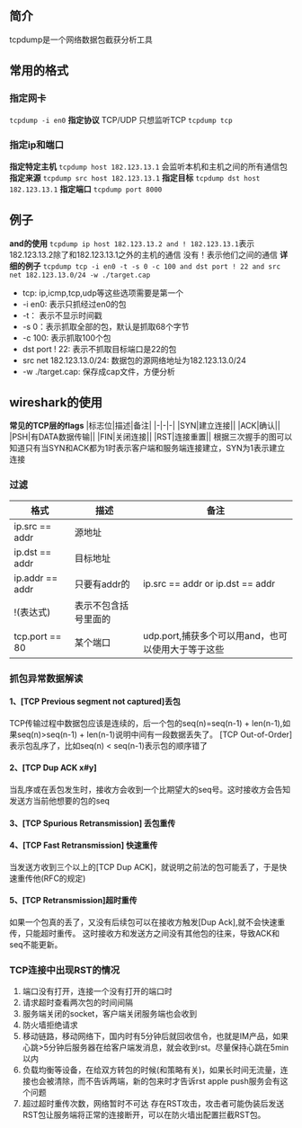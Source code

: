 ## 简介
tcpdump是一个网络数据包截获分析工具
## 常用的格式
### 指定网卡
`tcpdump -i en0`
**指定协议**
TCP/UDP
只想监听TCP `tcpdump tcp`
### 指定ip和端口
**指定特定主机**
`tcpdump host 182.123.13.1`  会监听本机和主机之间的所有通信包
**指定来源**
`tcpdump src host 182.123.13.1`
**指定目标**
`tcpdump dst host 182.123.13.1`
**指定端口**
`tcpdump port 8000`
## 例子
**and的使用**
`tcpdump ip host 182.123.13.2 and ! 182.123.13.1`表示182.123.13.2除了和182.123.13.1之外的主机的通信
没有！表示他们之间的通信
**详细的例子**
`tcpdump tcp -i en0 -t -s 0 -c 100 and dst port ! 22 and src net 182.123.13.0/24 -w ./target.cap`
- tcp: ip,icmp,tcp,udp等这些选项需要是第一个
- -i en0: 表示只抓经过en0的包
- -t： 表示不显示时间戳
- -s 0：表示抓取全部的包，默认是抓取68个字节
- -c 100: 表示抓取100个包
- dst port ! 22: 表示不抓取目标端口是22的包
- src net 182.123.13.0/24: 数据包的源网络地址为182.123.13.0/24
- -w ./target.cap: 保存成cap文件，方便分析
## wireshark的使用
**常见的TCP层的flags**
|标志位|描述|备注|
|-|-|-|
|SYN|建立连接||
|ACK|确认||
|PSH|有DATA数据传输||
|FIN|关闭连接||
|RST|连接重置||
根据三次握手的图可以知道只有当SYN和ACK都为1时表示客户端和服务端连接建立，SYN为1表示建立连接

### 过滤
|格式|描述|备注|
|-|-|-|
|ip.src == addr|源地址||
|ip.dst == addr|目标地址||
|ip.addr == addr|只要有addr的|ip.src == addr or ip.dst == addr|
|!(表达式)|表示不包含括号里面的||
|tcp.port == 80| 某个端口|udp.port,捕获多个可以用and，也可以使用大于等于这些|



### 抓包异常数据解读
#### 1、[TCP Previous segment not captured]丢包
TCP传输过程中数据包应该是连续的，后一个包的seq(n)=seq(n-1) + len(n-1),如果seq(n)>seq(n-1) + len(n-1)说明中间有一段数据丢失了。
[TCP Out-of-Order]表示包乱序了，比如seq(n) < seq(n-1)表示包的顺序错了
#### 2、[TCP Dup ACK x#y]
当乱序或在丢包发生时，接收方会收到一个比期望大的seq号。这时接收方会告知发送方当前他想要的包的seq
#### 3、[TCP Spurious Retransmission] 丢包重传
#### 4、[TCP Fast Retransmission] 快速重传
当发送方收到三个以上的[TCP Dup ACK]，就说明之前法的包可能丢了，于是快速重传他(RFC的规定)
#### 5、[TCP Retransmission]超时重传
如果一个包真的丢了，又没有后续包可以在接收方触发[Dup Ack],就不会快速重传，只能超时重传。
这时接收方和发送方之间没有其他包的往来，导致ACK和seq不能更新。
### TCP连接中出现RST的情况
1. 端口没有打开，连接一个没有打开的端口时
2. 请求超时查看两次包的时间间隔
3. 服务端关闭的socket，客户端关闭服务端也会收到
4. 防火墙拒绝请求
5. 移动链路，移动网络下，国内时有5分钟后就回收信令，也就是IM产品，如果心跳>5分钟后服务器在给客户端发消息，就会收到rst。尽量保持心跳在5min以内
6. 负载均衡等设备，在给双方转包的时候(和策略有关)，如果长时间无流量，连接也会被清除，而不告诉两端，新的包来时才告诉rst  apple push服务会有这个问题
7. 超过超时重传次数，网络暂时不可达
存在RST攻击，攻击者可能伪装后发送RST包让服务端将正常的连接断开，可以在防火墙出配置拦截RST包。

























